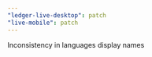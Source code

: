```yaml
---
"ledger-live-desktop": patch
"live-mobile": patch
---
```


Inconsistency in languages display names
